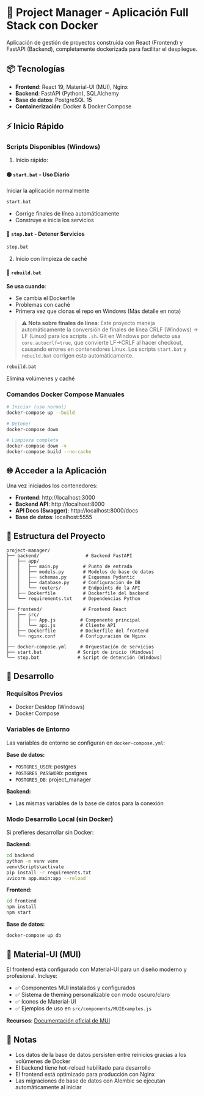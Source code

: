 # 🚀 Project Manager - Aplicación Full Stack con Docker

Aplicación de gestión de proyectos construida con React (Frontend) y FastAPI (Backend), completamente dockerizada para facilitar el despliegue.

## 📦 Tecnologías

- **Frontend**: React 19, Material-UI (MUI), Nginx
- **Backend**: FastAPI (Python), SQLAlchemy
- **Base de datos**: PostgreSQL 15
- **Containerización**: Docker & Docker Compose

## ⚡ Inicio Rápido

### Scripts Disponibles (Windows)

1. Inicio rápido:
#### 🟢 `start.bat` - Uso Diario
Iniciar la aplicación normalmente
```bash
start.bat
```
- Corrige finales de línea automáticamente
- Construye e inicia los servicios

#### 🔴 `stop.bat` - Detener Servicios
```bash
stop.bat
```

2. Inicio con limpieza de caché
#### 🔧 `rebuild.bat`
**Se usa cuando**:
- Se cambia el Dockerfile
- Problemas con caché
- Primera vez que clonas el repo en Windows (Más detalle en nota)

> **⚠️ Nota sobre finales de línea**: Este proyecto maneja automáticamente la conversión de finales de línea CRLF (Windows) → LF (Linux) para los scripts `.sh`. Git en Windows por defecto usa `core.autocrlf=true`, que convierte LF→CRLF al hacer checkout, causando errores en contenedores Linux. Los scripts `start.bat` y `rebuild.bat` corrigen esto automáticamente.

```bash
rebuild.bat
```
Elimina volúmenes y caché

### Comandos Docker Compose Manuales

```bash
# Iniciar (uso normal)
docker-compose up --build

# Detener
docker-compose down

# Limpieza completa
docker-compose down -v
docker-compose build --no-cache
```

## 🌐 Acceder a la Aplicación

Una vez iniciados los contenedores:

- **Frontend**: http://localhost:3000
- **Backend API**: http://localhost:8000
- **API Docs (Swagger)**: http://localhost:8000/docs
- **Base de datos**: localhost:5555

## 📁 Estructura del Proyecto

```
project-manager/
├── backend/                 # Backend FastAPI
│   ├── app/
│   │   ├── main.py         # Punto de entrada
│   │   ├── models.py       # Modelos de base de datos
│   │   ├── schemas.py      # Esquemas Pydantic
│   │   ├── database.py     # Configuración de DB
│   │   └── routers/        # Endpoints de la API
│   ├── Dockerfile          # Dockerfile del backend
│   └── requirements.txt    # Dependencias Python
│
├── frontend/               # Frontend React
│   ├── src/
│   │   ├── App.js         # Componente principal
│   │   └── api.js         # Cliente API
│   ├── Dockerfile         # Dockerfile del frontend
│   └── nginx.conf         # Configuración de Nginx
│
├── docker-compose.yml     # Orquestación de servicios
├── start.bat             # Script de inicio (Windows)
└── stop.bat              # Script de detención (Windows)
```

## 🔧 Desarrollo

### Requisitos Previos

- Docker Desktop (Windows)
- Docker Compose

### Variables de Entorno

Las variables de entorno se configuran en `docker-compose.yml`:

**Base de datos:**
- `POSTGRES_USER`: postgres
- `POSTGRES_PASSWORD`: postgres
- `POSTGRES_DB`: project_manager

**Backend:**
- Las mismas variables de la base de datos para la conexión

### Modo Desarrollo Local (sin Docker)

Si prefieres desarrollar sin Docker:

**Backend:**
```bash
cd backend
python -m venv venv
venv\Scripts\activate
pip install -r requirements.txt
uvicorn app.main:app --reload
```

**Frontend:**
```bash
cd frontend
npm install
npm start
```

**Base de datos:**
```bash
docker-compose up db
```

## 🎨 Material-UI (MUI)

El frontend está configurado con Material-UI para un diseño moderno y profesional. Incluye:

- ✅ Componentes MUI instalados y configurados
- ✅ Sistema de theming personalizable con modo oscuro/claro
- ✅ Iconos de Material-UI
- ✅ Ejemplos de uso en `src/components/MUIExamples.js`

**Recursos**: [Documentación oficial de MUI](https://mui.com/)

## 📝 Notas

- Los datos de la base de datos persisten entre reinicios gracias a los volúmenes de Docker
- El backend tiene hot-reload habilitado para desarrollo
- El frontend está optimizado para producción con Nginx
- Las migraciones de base de datos con Alembic se ejecutan automáticamente al iniciar

